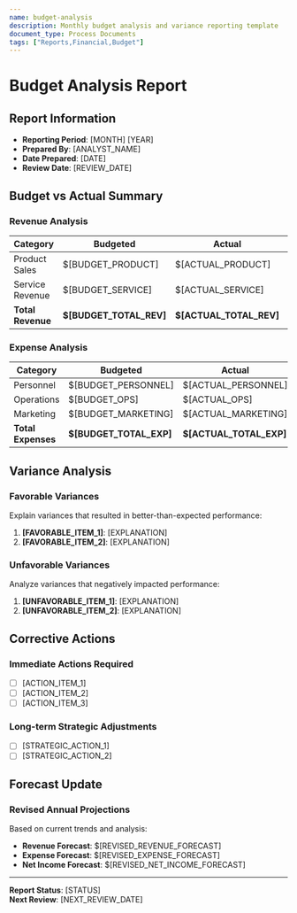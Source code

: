 ```yaml
---
name: budget-analysis
description: Monthly budget analysis and variance reporting template
document_type: Process Documents
tags: ["Reports,Financial,Budget"]
---
```


# Budget Analysis Report

<!-- Monthly financial budget analysis template for variance reporting -->

## Report Information
- **Reporting Period**: [MONTH] [YEAR]
- **Prepared By**: [ANALYST_NAME]
- **Date Prepared**: [DATE]
- **Review Date**: [REVIEW_DATE]

## Budget vs Actual Summary

### Revenue Analysis
| Category | Budgeted | Actual | Variance | % Variance |
|----------|----------|--------|----------|------------|
| Product Sales | $[BUDGET_PRODUCT] | $[ACTUAL_PRODUCT] | $[VAR_PRODUCT] | [VAR_PCT_PRODUCT]% |
| Service Revenue | $[BUDGET_SERVICE] | $[ACTUAL_SERVICE] | $[VAR_SERVICE] | [VAR_PCT_SERVICE]% |
| **Total Revenue** | **$[BUDGET_TOTAL_REV]** | **$[ACTUAL_TOTAL_REV]** | **$[VAR_TOTAL_REV]** | **[VAR_PCT_TOTAL_REV]%** |

### Expense Analysis
| Category | Budgeted | Actual | Variance | % Variance |
|----------|----------|--------|----------|------------|
| Personnel | $[BUDGET_PERSONNEL] | $[ACTUAL_PERSONNEL] | $[VAR_PERSONNEL] | [VAR_PCT_PERSONNEL]% |
| Operations | $[BUDGET_OPS] | $[ACTUAL_OPS] | $[VAR_OPS] | [VAR_PCT_OPS]% |
| Marketing | $[BUDGET_MARKETING] | $[ACTUAL_MARKETING] | $[VAR_MARKETING] | [VAR_PCT_MARKETING]% |
| **Total Expenses** | **$[BUDGET_TOTAL_EXP]** | **$[ACTUAL_TOTAL_EXP]** | **$[VAR_TOTAL_EXP]** | **[VAR_PCT_TOTAL_EXP]%** |

## Variance Analysis

### Favorable Variances
Explain variances that resulted in better-than-expected performance:

1. **[FAVORABLE_ITEM_1]**: [EXPLANATION]
2. **[FAVORABLE_ITEM_2]**: [EXPLANATION]

### Unfavorable Variances
Analyze variances that negatively impacted performance:

1. **[UNFAVORABLE_ITEM_1]**: [EXPLANATION]
2. **[UNFAVORABLE_ITEM_2]**: [EXPLANATION]

## Corrective Actions

### Immediate Actions Required
- [ ] [ACTION_ITEM_1]
- [ ] [ACTION_ITEM_2]
- [ ] [ACTION_ITEM_3]

### Long-term Strategic Adjustments
- [ ] [STRATEGIC_ACTION_1]
- [ ] [STRATEGIC_ACTION_2]

## Forecast Update

### Revised Annual Projections
Based on current trends and analysis:
- **Revenue Forecast**: $[REVISED_REVENUE_FORECAST]
- **Expense Forecast**: $[REVISED_EXPENSE_FORECAST]
- **Net Income Forecast**: $[REVISED_NET_INCOME_FORECAST]

---
**Report Status**: [STATUS]  
**Next Review**: [NEXT_REVIEW_DATE]